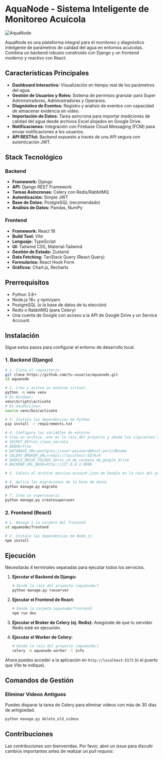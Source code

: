 # AquaNode - Sistema Inteligente de Monitoreo Acuícola

![AquaNode](https://via.placeholder.com/1200x300.png?text=AquaNode+Project)

AquaNode es una plataforma integral para el monitoreo y diagnóstico inteligente de parámetros de calidad del agua en entornos acuícolas. Combina un backend robusto construido con Django y un frontend moderno y reactivo con React.

## Características Principales

*   **Dashboard Interactivo:** Visualización en tiempo real de los parámetros del agua.
*   **Gestión de Usuarios y Roles:** Sistema de permisos granular para Super Administradores, Administradores y Operarios.
*   **Diagnóstico de Eventos:** Registro y análisis de eventos con capacidad de almacenar evidencia en video.
*   **Importación de Datos:** Tarea asíncrona para importar mediciones de calidad del agua desde archivos Excel alojados en Google Drive.
*   **Notificaciones:** Integración con Firebase Cloud Messaging (FCM) para enviar notificaciones a los usuarios.
*   **API RESTful:** Backend expuesto a través de una API segura con autenticación JWT.

## Stack Tecnológico

### Backend
*   **Framework:** Django
*   **API:** Django REST Framework
*   **Tareas Asíncronas:** Celery con Redis/RabbitMQ
*   **Autenticación:** Simple JWT
*   **Base de Datos:** PostgreSQL (recomendado)
*   **Análisis de Datos:** Pandas, NumPy

### Frontend
*   **Framework:** React 18
*   **Build Tool:** Vite
*   **Lenguaje:** TypeScript
*   **UI:** Tailwind CSS, Material-Tailwind
*   **Gestión de Estado:** Zustand
*   **Data Fetching:** TanStack Query (React Query)
*   **Formularios:** React Hook Form
*   **Gráficos:** Chart.js, Recharts

## Prerrequisitos

*   Python 3.8+
*   Node.js 18+ y npm/yarn
*   PostgreSQL (o la base de datos de tu elección)
*   Redis o RabbitMQ (para Celery)
*   Una cuenta de Google con acceso a la API de Google Drive y un Service Account.

## Instalación

Sigue estos pasos para configurar el entorno de desarrollo local.

### 1. Backend (Django)

```bash
# 1. Clona el repositorio
git clone https://github.com/tu-usuario/aquanode.git
cd aquanode

# 2. Crea y activa un entorno virtual
python -m venv venv
# En Windows:
venv\Scripts\activate
# En macOS/Linux:
source venv/bin/activate

# 3. Instala las dependencias de Python
pip install -r requirements.txt

# 4. Configura las variables de entorno
# Crea un archivo .env en la raíz del proyecto y añade las siguientes variables:
# SECRET_KEY=tu_clave_secreta
# DEBUG=True
# DATABASE_URL=postgres://user:password@host:port/dbname
# CELERY_BROKER_URL=redis://localhost:6379/0
# GOOGLE_DRIVE_FOLDER_ID=tu_id_de_carpeta_de_google_drive
# BACKEND_URL_BASE=http://127.0.0.1:8000

# 5. Coloca el archivo service-account.json de Google en la raíz del proyecto.

# 6. Aplica las migraciones de la base de datos
python manage.py migrate

# 7. Crea un superusuario
python manage.py createsuperuser
```

### 2. Frontend (React)

```bash
# 1. Navega a la carpeta del frontend
cd aquanode/frontend

# 2. Instala las dependencias de Node.js
npm install
```

## Ejecución

Necesitarás 4 terminales separadas para ejecutar todos los servicios.

1.  **Ejecutar el Backend de Django:**
    ```bash
    # Desde la raíz del proyecto (aquanode/)
    python manage.py runserver
    ```

2.  **Ejecutar el Frontend de React:**
    ```bash
    # Desde la carpeta aquanode/frontend/
    npm run dev
    ```

3.  **Ejecutar el Broker de Celery (ej. Redis):**
    Asegúrate de que tu servidor Redis esté en ejecución.

4.  **Ejecutar el Worker de Celery:**
    ```bash
    # Desde la raíz del proyecto (aquanode/)
    celery -A aquanode worker -l info
    ```

Ahora puedes acceder a la aplicación en `http://localhost:5173` (o el puerto que Vite te indique).

## Comandos de Gestión

### Eliminar Videos Antiguos
Puedes disparar la tarea de Celery para eliminar videos con más de 30 días de antigüedad.
```bash
python manage.py delete_old_videos
```

## Contribuciones

Las contribuciones son bienvenidas. Por favor, abre un *issue* para discutir cambios importantes antes de realizar un *pull request*.
